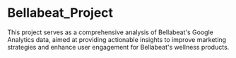# Bellabeat_Project

This project serves as a comprehensive analysis of Bellabeat's Google Analytics data, aimed at providing actionable insights to improve marketing strategies and enhance user engagement for Bellabeat's wellness products.
